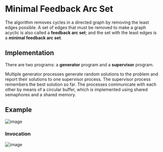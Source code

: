 # Minimal Feedback Arc Set 

The algorithm removes cycles in a directed graph by removing the least edges possible. A set of edges that must be removed to make a graph acyclic is also called a **feedback arc set**; and the set with the least edges is a **minimal feedback arc set**.

## Implementation

There are two programs: a **generator** program and a **supervisor** program. 

Multiple generator processes generate random solutions to the problem and report their solutions to one supervisor process.
The supervisor process remembers the best solution so far. The processes communicate with each other by means of a circular buffer, which is implemented using shared semaphores and a shared memory.

## Example

![image](https://github.com/r-gg/fb_arc_set/assets/90387385/1b77a8a4-8046-45be-9117-7324643cb8a9)

### Invocation

![image](https://github.com/r-gg/fb_arc_set/assets/90387385/5d3d6271-c2ce-4db4-84b8-27f65b0b017d)
